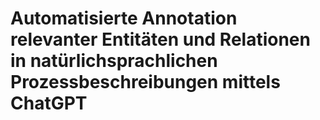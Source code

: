 # Automatisierte Annotation relevanter Entitäten und Relationen in natürlichsprachlichen Prozessbeschreibungen mittels ChatGPT
